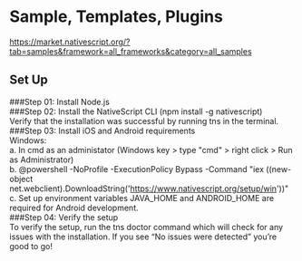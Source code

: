 # Sample, Templates, Plugins 
https://market.nativescript.org/?tab=samples&framework=all_frameworks&category=all_samples <br/>
## Set Up
###Step 01: Install Node.js <br/>
###Step 02: Install the NativeScript CLI (npm install -g nativescript) <br/>
Verify that the installation was successful by running tns in the terminal. <br/>
###Step 03: Install iOS and Android requirements <br/>
Windows:  
a. In cmd as an administator (Windows key > type "cmd" > right click > Run as Administrator) <br/>
b. @powershell -NoProfile -ExecutionPolicy Bypass -Command "iex ((new-object net.webclient).DownloadString('https://www.nativescript.org/setup/win'))" <br/>
c. Set up environment variables JAVA_HOME and ANDROID_HOME are required for Android development. <br/>
###Step 04: Verify the setup <br/>
To verify the setup, run the tns doctor command which will check for any issues with the installation. If you see “No issues were detected” you’re good to go!

